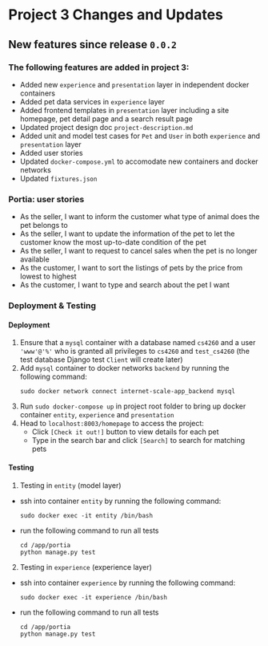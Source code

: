 # Project 3 Changes and Updates

## New features since release `0.0.2`
### The following features are added in project 3:
- Added new `experience` and `presentation` layer in independent docker containers
- Added pet data services in `experience` layer
- Added frontend templates in `presentation` layer including a site homepage, pet detail page and a search result page
- Updated project design doc `project-description.md`
- Added unit and model test cases for `Pet` and `User` in both `experience` and `presentation` layer
- Added user stories 
- Updated `docker-compose.yml` to accomodate new containers and docker networks
- Updated `fixtures.json`

### Portia: user stories
- As the seller, I want to inform the customer what type of animal does the pet belongs to
- As the seller, I want to update the information of the pet to let the customer know the most up-to-date condition of the pet
- As the seller, I want to request to cancel sales when the pet is no longer available
- As the customer, I want to sort the listings of pets by the price from lowest to highest
- As the customer, I want to type and search about the pet I want

### Deployment & Testing
#### Deployment
1. Ensure that a `mysql` container with a database named `cs4260` and a user `'www'@'%'` who is granted all privileges to `cs4260` and `test_cs4260` (the test database Django test `Client` will create later) 
2. Add `mysql` container to docker networks `backend` by running the following command:
    ```
    sudo docker network connect internet-scale-app_backend mysql
    ```
3. Run `sudo docker-compose up` in project root folder to bring up docker container `entity`, `experience` and `presentation`
4. Head to `localhost:8003/homepage` to access the project:
    - Click `[Check it out!]` button to view details for each pet
    - Type in the search bar and click `[Search]` to search for matching pets

#### Testing
1. Testing in `entity` (model layer)
- ssh into container `entity` by running the following command:
    ```
    sudo docker exec -it entity /bin/bash
    ```
- run the following command to run all tests
    ```
    cd /app/portia
    python manage.py test
    ```
2. Testing in `experience` (experience layer)
- ssh into container `experience` by running the following command:
    ```
    sudo docker exec -it experience /bin/bash
    ```
- run the following command to run all tests
    ```
    cd /app/portia
    python manage.py test
    ```